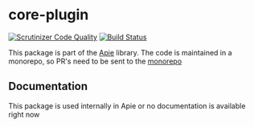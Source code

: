 # core-plugin

[![Scrutinizer Code Quality](https://scrutinizer-ci.com/g/apie-lib/core-plugin/badges/quality-score.png?b=main)](https://scrutinizer-ci.com/g/apie-lib/core-plugin/?branch=main)
[![Build Status](https://scrutinizer-ci.com/g/apie-lib/core-plugin/badges/build.png?b=main)](https://scrutinizer-ci.com/g/apie-lib/core-plugin/build-status/main)

This package is part of the [Apie](https://github.com/apie-lib) library.
The code is maintained in a monorepo, so PR's need to be sent to the [monorepo](https://github.com/apie-lib/apie-lib-monorepo/pulls)

## Documentation
This package is used internally in Apie or no documentation is available right now
